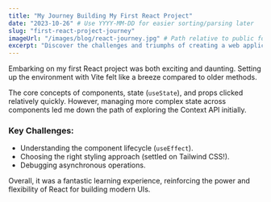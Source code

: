 ```yaml
---
title: "My Journey Building My First React Project"
date: "2023-10-26" # Use YYYY-MM-DD for easier sorting/parsing later
slug: "first-react-project-journey"
imageUrl: "/images/blog/react-journey.jpg" # Path relative to public folder
excerpt: "Discover the challenges and triumphs of creating a web application using React, from setup to deployment."
---
```


Embarking on my first React project was both exciting and daunting. Setting up the environment with Vite felt like a breeze compared to older methods.

The core concepts of components, state (`useState`), and props clicked relatively quickly. However, managing more complex state across components led me down the path of exploring the Context API initially.

### Key Challenges:

*   Understanding the component lifecycle (`useEffect`).
*   Choosing the right styling approach (settled on Tailwind CSS!).
*   Debugging asynchronous operations.

Overall, it was a fantastic learning experience, reinforcing the power and flexibility of React for building modern UIs.